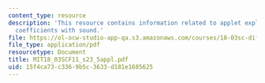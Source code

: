 ```yaml
---
content_type: resource
description: 'This resource contains information related to applet exploration: fourier
  coefficients with sound.'
file: https://ol-ocw-studio-app-qa.s3.amazonaws.com/courses/18-03sc-differential-equations-fall-2011/15f4ca73c3369b5c3633d181e1685625_MIT18_03SCF11_s23_5appl.pdf
file_type: application/pdf
resourcetype: Document
title: MIT18_03SCF11_s23_5appl.pdf
uid: 15f4ca73-c336-9b5c-3633-d181e1685625
---
```

